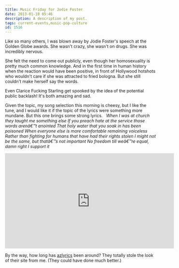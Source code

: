 ```yaml
---
title: Music Friday for Jodie Foster
date: 2013-01-18 05:46
description: A description of my post.
tags: current-events,music-pop-culture
id: 1516
---
```

Like so many others, I was blown away by Jodie Foster's speech at the Golden Globe awards.  She wasn't crazy, she wasn't on drugs.  She was incredibly nervous.

She felt the need to come out publicly, even though her homosexuality is pretty much common knowledge.  And in the first time in human history when the reaction would have been positive, in front of Hollywood hotshots who wouldn't care if she was attracted to fried bologna.  But she still couldn't make herself say the words.

Even Clarice Fucking Starling get spooked by the idea of the potential public backlash!  It's both amazing and sad.  

Given the topic, my song selection this morning is cheesy, but I like the tune, and I would like it if the topic of the lyrics were something more mundane.  But this one brings some strong lyrics.
<span class="spanEndPreview">&nbsp;</span>
<i>When I was at church they taught me something else
If you preach hate at the service those words arenâ€™t anointed
That holy water that you soak in has been poisoned
When everyone else is more comfortable remaining voiceless
Rather than fighting for humans that have had their rights stolen
I might not be the same, but thatâ€™s not important
No freedom till weâ€™re equal, damn right I support it</i>

<iframe width="560" height="315" src="http://www.youtube.com/embed/hlVBg7_08n0" frameborder="0" allowfullscreen></iframe>

By the way, how long has <a href="http://azlyrics.com" target="_blank">azlyrics</a> been around?  They totally stole the look of their site from me.  (They could have done much better.)
